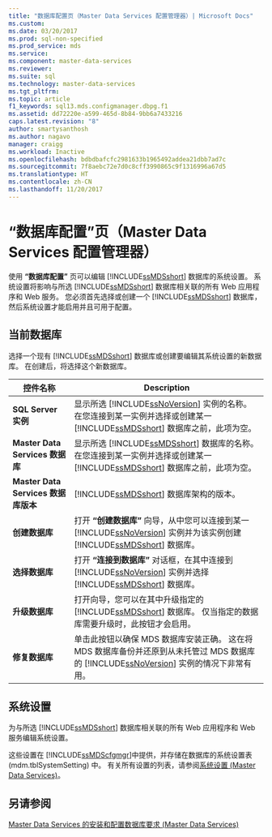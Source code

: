```yaml
---
title: "数据库配置页（Master Data Services 配置管理器）| Microsoft Docs"
ms.custom: 
ms.date: 03/20/2017
ms.prod: sql-non-specified
ms.prod_service: mds
ms.service: 
ms.component: master-data-services
ms.reviewer: 
ms.suite: sql
ms.technology: master-data-services
ms.tgt_pltfrm: 
ms.topic: article
f1_keywords: sql13.mds.configmanager.dbpg.f1
ms.assetid: dd72220e-a599-465d-8b84-9bb6a7433216
caps.latest.revision: "8"
author: smartysanthosh
ms.author: nagavo
manager: craigg
ms.workload: Inactive
ms.openlocfilehash: bdbdbafcfc2981633b1965492addea21dbb7ad7c
ms.sourcegitcommit: 7f8aebc72e7d0c8cff3990865c9f1316996a67d5
ms.translationtype: HT
ms.contentlocale: zh-CN
ms.lasthandoff: 11/20/2017
---
```

# <a name="database-configuration-page-master-data-services-configuration-manager"></a>“数据库配置”页（Master Data Services 配置管理器）
  使用 **“数据库配置”** 页可以编辑 [!INCLUDE[ssMDSshort](../includes/ssmdsshort-md.md)] 数据库的系统设置。 系统设置将影响与所选 [!INCLUDE[ssMDSshort](../includes/ssmdsshort-md.md)] 数据库相关联的所有 Web 应用程序和 Web 服务。 您必须首先选择或创建一个 [!INCLUDE[ssMDSshort](../includes/ssmdsshort-md.md)] 数据库，然后系统设置才能启用并且可用于配置。  
  
## <a name="current-database"></a>当前数据库  
 选择一个现有 [!INCLUDE[ssMDSshort](../includes/ssmdsshort-md.md)] 数据库或创建要编辑其系统设置的新数据库。 在创建后，将选择这个新数据库。  
  
|控件名称|Description|  
|------------------|-----------------|  
|**SQL Server 实例**|显示所选 [!INCLUDE[ssNoVersion](../includes/ssnoversion-md.md)] 实例的名称。 在您连接到某一实例并选择或创建某一 [!INCLUDE[ssMDSshort](../includes/ssmdsshort-md.md)] 数据库之前，此项为空。|  
|**Master Data Services 数据库**|显示所选 [!INCLUDE[ssMDSshort](../includes/ssmdsshort-md.md)] 数据库的名称。 在您连接到某一实例并选择或创建某一 [!INCLUDE[ssMDSshort](../includes/ssmdsshort-md.md)] 数据库之前，此项为空。|  
|**Master Data Services 数据库版本**|[!INCLUDE[ssMDSshort](../includes/ssmdsshort-md.md)] 数据库架构的版本。|  
|**创建数据库**|打开 **“创建数据库”** 向导，从中您可以连接到某一 [!INCLUDE[ssNoVersion](../includes/ssnoversion-md.md)] 实例并为该实例创建 [!INCLUDE[ssMDSshort](../includes/ssmdsshort-md.md)] 数据库。|  
|**选择数据库**|打开 **“连接到数据库”** 对话框，在其中连接到 [!INCLUDE[ssNoVersion](../includes/ssnoversion-md.md)] 实例并选择 [!INCLUDE[ssMDSshort](../includes/ssmdsshort-md.md)] 数据库。|  
|**升级数据库**|打开向导，您可以在其中升级指定的 [!INCLUDE[ssMDSshort](../includes/ssmdsshort-md.md)] 数据库。 仅当指定的数据库需要升级时，此按钮才会启用。|  
|**修复数据库**|单击此按钮以确保 MDS 数据库安装正确。 这在将 MDS 数据库备份并还原到从未托管过 MDS 数据库的 [!INCLUDE[ssNoVersion](../includes/ssnoversion-md.md)] 实例的情况下非常有用。|  
  
## <a name="system-settings"></a>系统设置  
 为与所选 [!INCLUDE[ssMDSshort](../includes/ssmdsshort-md.md)] 数据库相关联的所有 Web 应用程序和 Web 服务编辑系统设置。  
  
 这些设置在 [!INCLUDE[ssMDScfgmgr](../includes/ssmdscfgmgr-md.md)]中提供，并存储在数据库的系统设置表 (mdm.tblSystemSetting) 中。 有关所有设置的列表，请参阅[系统设置 (Master Data Services)](../master-data-services/system-settings-master-data-services.md)。  
  
## <a name="see-also"></a>另请参阅  
[Master Data Services 的安装和配置](../master-data-services/master-data-services-installation-and-configuration.md)[数据库要求 &#40;Master Data Services&#41;](../master-data-services/install-windows/database-requirements-master-data-services.md)  
  
  
